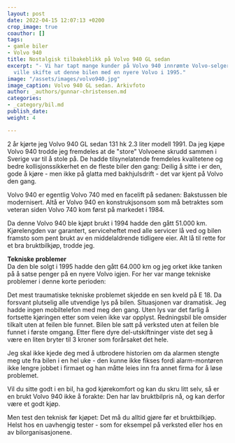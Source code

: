 ```yaml
---
layout: post
date: 2022-04-15 12:07:13 +0200
crop_image: true
coauthor: []
tags:
- gamle biler
- Volvo 940
title: Nostalgisk tilbakeblikk på Volvo 940 GL sedan
excerpt: "- Vi har tapt mange kunder på Volvo 940 innrømte Volvo-selgeren da jeg ikke
  ville skifte ut denne bilen med en nyere Volvo i 1995."
image: "/assets/images/volvo940.jpg"
image_caption: Volvo 940 GL sedan. Arkivfoto
author: _authors/gunnar-christensen.md
categories:
- _category/bil.md
publish_date: 
weight: 4

---
```

2 år kjørte jeg Volvo 940 GL sedan 131 hk 2.3 liter modell 1991. Da jeg kjøpe Volvo 940 trodde jeg fremdeles at de "store" Volvoene skrudd sammen i Sverige var til å stole på. De hadde tilsynelatende fremdeles kvalitetene og bedre kollisjonssikkerhet en de fleste biler den gang: Deilig å sitte i er den, gode å kjøre - men ikke på glatta med bakhjulsdrift - det var kjent på Volvo den gang.

Volvo 940 er egentlig Volvo 740 med en facelift på sedanen: Bakstussen ble modernisert. Altå er Volvo 940 en konstrukjsonsom som må betraktes som veteran siden Volvo 740 kom først på markedet i 1984.

Da denne Volvo 940 ble kjøpt brukt i 1994 hadde den gått 51.000 km. Kjørelengden var garantert, serviceheftet med alle servicer lå ved og bilen framsto som pent brukt av en middelaldrende tidligere eier. Alt lå til rette for et bra bruktbilkjøp, trodde jeg.

**Tekniske problemer**  
Da den ble solgt i 1995 hadde den gått 64.000 km og jeg orket ikke tanken på å satse penger på en nyere Volvo igjen. For her var mange tekniske problemer i denne korte perioden:

Det mest traumatiske tekniske problemet skjedde en sen kveld på E 18. Da forsvant plutselig alle utvendige lys på bilen. Situasjonen var dramatisk. Jeg hadde ingen mobiltelefon med meg den gang. Uten lys var det farlig å fortsette kjøringen etter som veien ikke var opplyst. Redningsbil ble omsider tilkalt uten at feilen ble funnet. Bilen ble satt på verksted uten at feilen ble funnet i første omgang. Etter flere dyre del-utskiftninger viste det seg å være en liten bryter til 3 kroner som forårsaket det hele.

Jeg skal ikke kjede deg med å utbrodere historien om da alarmen stengte meg ute fra bilen i en hel uke - den kunne ikke fikses fordi alarm-montøren ikke lengre jobbet i firmaet og han måtte leies inn fra annet firma for å løse problemet.

Vil du sitte godt i en bil, ha god kjørekomfort og kan du skru litt selv, så er en brukt Volvo 940 ikke å forakte: Den har lav bruktbilpris nå, og kan derfor være et godt kjøp.

Men test den teknisk før kjøpet: Det må du alltid gjøre før et bruktbilkjøp. Helst hos en uavhengig tester - som for eksempel på verksted eller hos en av bilorganisasjonene.